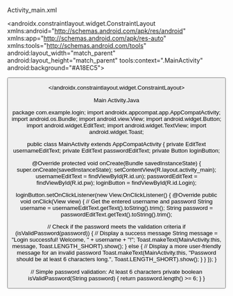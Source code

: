 Activity_main.xml

<?xml version="1.0" encoding="utf-8"?>
<androidx.constraintlayout.widget.ConstraintLayout
xmlns:android="http://schemas.android.com/apk/res/android"
xmlns:app="http://schemas.android.com/apk/res-auto"
xmlns:tools="http://schemas.android.com/tools"
android:layout_width="match_parent"
android:layout_height="match_parent"
tools:context=".MainActivity"
android:background="#A18EC5">

<TextView
android:id="@+id/enterUN"
android:layout_width="250dp"
android:layout_height="41dp"
android:text="Enter your username"
android:textSize="25dp"
android:textColor="@color/black"
app:layout_constraintBottom_toBottomOf="parent"
app:layout_constraintEnd_toEndOf="parent"
app:layout_constraintHorizontal_bias="0.51"
app:layout_constraintStart_toStartOf="parent"
app:layout_constraintTop_toTopOf="parent"
app:layout_constraintVertical_bias="0.243" />

<TextView
android:id="@+id/enterPW"
android:layout_width="250dp"
android:layout_height="41dp"
android:text="Enter your password"
android:textSize="25dp"
android:textColor="@color/black"
app:layout_constraintBottom_toBottomOf="parent"
app:layout_constraintEnd_toEndOf="parent"
app:layout_constraintHorizontal_bias="0.523"
app:layout_constraintStart_toStartOf="parent"
app:layout_constraintTop_toTopOf="parent"
app:layout_constraintVertical_bias="0.515" />

<EditText
android:id="@+id/pw"
android:layout_width="wrap_content"
android:layout_height="wrap_content"
android:ems="12"
android:inputType="textPassword"
app:layout_constraintBottom_toBottomOf="parent"
app:layout_constraintEnd_toEndOf="parent"
app:layout_constraintHorizontal_bias="0.554"
app:layout_constraintStart_toStartOf="parent"
app:layout_constraintTop_toTopOf="parent"
app:layout_constraintVertical_bias="0.612" />

<EditText
android:id="@+id/un"
android:layout_width="wrap_content"
android:layout_height="wrap_content"
android:ems="12"
android:inputType="text"
app:layout_constraintBottom_toBottomOf="parent"
app:layout_constraintEnd_toEndOf="parent"
app:layout_constraintHorizontal_bias="0.497"
app:layout_constraintStart_toStartOf="parent"
app:layout_constraintTop_toTopOf="parent"
app:layout_constraintVertical_bias="0.348" />

<Button
android:id="@+id/Login"
android:layout_width="wrap_content"
android:layout_height="wrap_content"
android:textSize="20dp"
android:text="Login"
android:layout_marginTop="80dp"
app:layout_constraintBottom_toBottomOf="parent"
app:layout_constraintEnd_toEndOf="parent"
app:layout_constraintStart_toStartOf="parent"
app:layout_constraintTop_toTopOf="parent"
app:layout_constraintVertical_bias="0.718" />

<TextView
android:id="@+id/heading"
android:layout_width="match_parent"
android:layout_height="wrap_content"
android:text="Login Page"
android:background="@color/black"
android:textAlignment="center"
android:textColor="@color/white"
android:textSize="35dp"
app:layout_constraintBottom_toBottomOf="parent"
app:layout_constraintEnd_toEndOf="parent"
app:layout_constraintStart_toStartOf="parent"
app:layout_constraintTop_toTopOf="parent"
app:layout_constraintVertical_bias="0.001" />

</androidx.constraintlayout.widget.ConstraintLayout>


Main Activity.Java

package com.example.login;
import androidx.appcompat.app.AppCompatActivity;
import android.os.Bundle;
import android.view.View;
import android.widget.Button;
import android.widget.EditText;
import android.widget.TextView;
import android.widget.Toast;

public class MainActivity extends AppCompatActivity {
private EditText usernameEditText;
private EditText passwordEditText;
private Button loginButton;

@Override
protected void onCreate(Bundle savedInstanceState) {
super.onCreate(savedInstanceState);
setContentView(R.layout.activity_main);
usernameEditText = findViewById(R.id.un);
passwordEditText = findViewById(R.id.pw);
loginButton = findViewById(R.id.Login);

loginButton.setOnClickListener(new View.OnClickListener() {
@Override
public void onClick(View view) {
// Get the entered username and password
String username = usernameEditText.getText().toString().trim();
String password = passwordEditText.getText().toString().trim();

// Check if the password meets the validation criteria
if (isValidPassword(password)) {
// Display a success message
String message = "Login successful! Welcome, " + username + "!";
Toast.makeText(MainActivity.this, message,
Toast.LENGTH_SHORT).show();
}
else {
// Display a more user-friendly message for an invalid password
Toast.makeText(MainActivity.this, "Password should be at least 6
characters long.", Toast.LENGTH_SHORT).show();
}
}
});
}

// Simple password validation: At least 6 characters
private boolean isValidPassword(String password) {
return password.length() >= 6;
}
}
